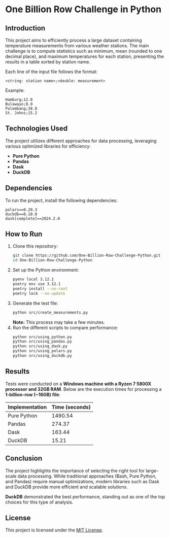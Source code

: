 # One Billion Row Challenge in Python

## Introduction
This project aims to efficiently process a large dataset containing temperature measurements from various weather stations. The main challenge is to compute statistics such as minimum, mean (rounded to one decimal place), and maximum temperatures for each station, presenting the results in a table sorted by station name.

Each line of the input file follows the format:
```
<string: station name>;<double: measurement>
```
Example:
```
Hamburg;12.0
Bulawayo;8.9
Palembang;38.8
St. Johns;15.2
```

## Technologies Used
The project utilizes different approaches for data processing, leveraging various optimized libraries for efficiency:
- **Pure Python**
- **Pandas**
- **Dask**
- **DuckDB**

## Dependencies
To run the project, install the following dependencies:
```
polars==0.20.3
duckdb==0.10.0
dask[complete]==2024.2.0
```

## How to Run
1. Clone this repository:
   ```sh
   git clone https://github.com/One-Billion-Row-Challenge-Python.git
   cd One-Billion-Row-Challenge-Python
   ```
2. Set up the Python environment:
   ```sh
   pyenv local 3.12.1
   poetry env use 3.12.1
   poetry install --no-root
   poetry lock --no-update
   ```
3. Generate the test file:
   ```sh
   python src/create_measurements.py
   ```
   **Note:** This process may take a few minutes.
4. Run the different scripts to compare performance:
   ```sh
   python src/using_python.py
   python src/using_pandas.py
   python src/using_dask.py
   python src/using_polars.py
   python src/using_duckdb.py
   ```

## Results
Tests were conducted on a **Windows machine with a Ryzen 7 5800X processor and 32GB RAM**. Below are the execution times for processing a **1-billion-row (~16GB) file**:

| Implementation   | Time (seconds) |
|-----------------|---------------|
| Pure Python     | 1490.54       |
| Pandas          | 274.37        |
| Dask            | 163.44        |
| DuckDB          | 15.21         |

## Conclusion
The project highlights the importance of selecting the right tool for large-scale data processing. While traditional approaches (Bash, Pure Python, and Pandas) require manual optimizations, modern libraries such as Dask and DuckDB provide more efficient and scalable solutions.

**DuckDB** demonstrated the best performance, standing out as one of the top choices for this type of analysis.

## License
This project is licensed under the [MIT License](LICENSE).